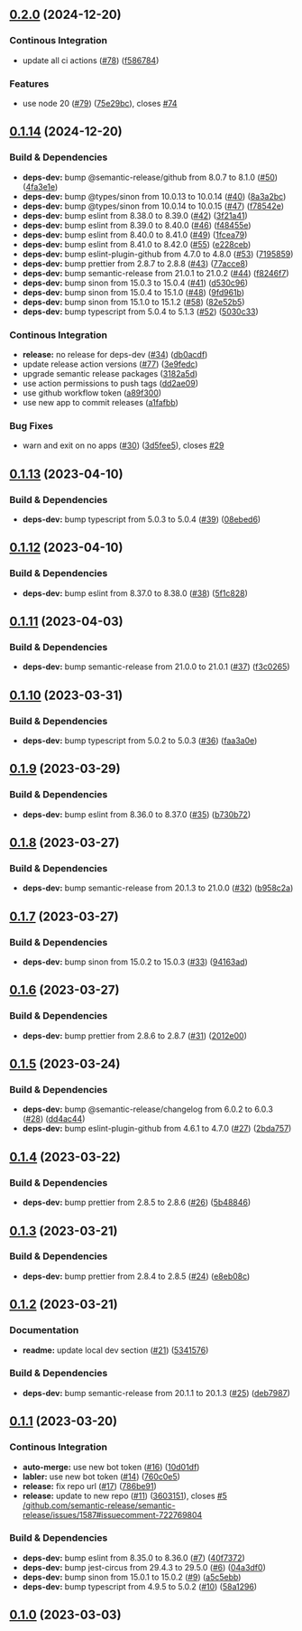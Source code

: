 ## [0.2.0](https://github.com/argocd-diff-action/argocd-diff-action/compare/0.1.14...0.2.0) (2024-12-20)

### Continous Integration

* update all ci actions ([#78](https://github.com/argocd-diff-action/argocd-diff-action/issues/78)) ([f586784](https://github.com/argocd-diff-action/argocd-diff-action/commit/f586784297f0d10d3d34d5181b1baa3354ec1ce4))

### Features

* use node 20 ([#79](https://github.com/argocd-diff-action/argocd-diff-action/issues/79)) ([75e29bc](https://github.com/argocd-diff-action/argocd-diff-action/commit/75e29bc50f5d5ae8a94c488a6e2ad6bb565eeb62)), closes [#74](https://github.com/argocd-diff-action/argocd-diff-action/issues/74)

## [0.1.14](https://github.com/argocd-diff-action/argocd-diff-action/compare/0.1.13...0.1.14) (2024-12-20)

### Build & Dependencies

* **deps-dev:** bump @semantic-release/github from 8.0.7 to 8.1.0 ([#50](https://github.com/argocd-diff-action/argocd-diff-action/issues/50)) ([4fa3e1e](https://github.com/argocd-diff-action/argocd-diff-action/commit/4fa3e1e07c21c6288a134bf22dd281b2528c7b75))
* **deps-dev:** bump @types/sinon from 10.0.13 to 10.0.14 ([#40](https://github.com/argocd-diff-action/argocd-diff-action/issues/40)) ([8a3a2bc](https://github.com/argocd-diff-action/argocd-diff-action/commit/8a3a2bc22fa65689838b31dd0581f76984c5a2f4))
* **deps-dev:** bump @types/sinon from 10.0.14 to 10.0.15 ([#47](https://github.com/argocd-diff-action/argocd-diff-action/issues/47)) ([f78542e](https://github.com/argocd-diff-action/argocd-diff-action/commit/f78542e1012a967bbdef394ec72348222d654256))
* **deps-dev:** bump eslint from 8.38.0 to 8.39.0 ([#42](https://github.com/argocd-diff-action/argocd-diff-action/issues/42)) ([3f21a41](https://github.com/argocd-diff-action/argocd-diff-action/commit/3f21a412d8355ce85283b78f19b2d371cf7693d1))
* **deps-dev:** bump eslint from 8.39.0 to 8.40.0 ([#46](https://github.com/argocd-diff-action/argocd-diff-action/issues/46)) ([f48455e](https://github.com/argocd-diff-action/argocd-diff-action/commit/f48455e0b644ce27ff84d56ed9165d34f33cf280))
* **deps-dev:** bump eslint from 8.40.0 to 8.41.0 ([#49](https://github.com/argocd-diff-action/argocd-diff-action/issues/49)) ([1fcea79](https://github.com/argocd-diff-action/argocd-diff-action/commit/1fcea798e6b594980b9d479981609235db7e83c9))
* **deps-dev:** bump eslint from 8.41.0 to 8.42.0 ([#55](https://github.com/argocd-diff-action/argocd-diff-action/issues/55)) ([e228ceb](https://github.com/argocd-diff-action/argocd-diff-action/commit/e228ceb84a76422bae2e428ec7bbcc60fbc7d879))
* **deps-dev:** bump eslint-plugin-github from 4.7.0 to 4.8.0 ([#53](https://github.com/argocd-diff-action/argocd-diff-action/issues/53)) ([7195859](https://github.com/argocd-diff-action/argocd-diff-action/commit/71958591482f1e0838855872d311f46471f8f308))
* **deps-dev:** bump prettier from 2.8.7 to 2.8.8 ([#43](https://github.com/argocd-diff-action/argocd-diff-action/issues/43)) ([77acce8](https://github.com/argocd-diff-action/argocd-diff-action/commit/77acce8c5ff35367f82f9f4c2fe9828280bcd4e8))
* **deps-dev:** bump semantic-release from 21.0.1 to 21.0.2 ([#44](https://github.com/argocd-diff-action/argocd-diff-action/issues/44)) ([f8246f7](https://github.com/argocd-diff-action/argocd-diff-action/commit/f8246f7e5da7dbab70283b900cdfa0062a097191))
* **deps-dev:** bump sinon from 15.0.3 to 15.0.4 ([#41](https://github.com/argocd-diff-action/argocd-diff-action/issues/41)) ([d530c96](https://github.com/argocd-diff-action/argocd-diff-action/commit/d530c9692cd06e2b1ea268a58fb739b44d295a69))
* **deps-dev:** bump sinon from 15.0.4 to 15.1.0 ([#48](https://github.com/argocd-diff-action/argocd-diff-action/issues/48)) ([9fd961b](https://github.com/argocd-diff-action/argocd-diff-action/commit/9fd961bbbef8a59327cbe0fe9949a2819d6da457))
* **deps-dev:** bump sinon from 15.1.0 to 15.1.2 ([#58](https://github.com/argocd-diff-action/argocd-diff-action/issues/58)) ([82e52b5](https://github.com/argocd-diff-action/argocd-diff-action/commit/82e52b5ce64980e5cf84f5e24544840f738f1708))
* **deps-dev:** bump typescript from 5.0.4 to 5.1.3 ([#52](https://github.com/argocd-diff-action/argocd-diff-action/issues/52)) ([5030c33](https://github.com/argocd-diff-action/argocd-diff-action/commit/5030c33b1af5b17c321dc2f335f47552fcd04481))

### Continous Integration

* **release:** no release for deps-dev ([#34](https://github.com/argocd-diff-action/argocd-diff-action/issues/34)) ([db0acdf](https://github.com/argocd-diff-action/argocd-diff-action/commit/db0acdf3a2116abce30dc56019a6ea6f097b9839))
* update release action versions ([#77](https://github.com/argocd-diff-action/argocd-diff-action/issues/77)) ([3e9fedc](https://github.com/argocd-diff-action/argocd-diff-action/commit/3e9fedc571ea727a83830816478b00dd8318c750))
* upgrade semantic release packages ([3182a5d](https://github.com/argocd-diff-action/argocd-diff-action/commit/3182a5db69d909adbfdf15fd663b45075dfcd639))
* use action permissions to push tags ([dd2ae09](https://github.com/argocd-diff-action/argocd-diff-action/commit/dd2ae09933210c8990755a00f16b2b71b225911c))
* use github workflow token ([a89f300](https://github.com/argocd-diff-action/argocd-diff-action/commit/a89f30024326504b778fa7bc85645f5aa4a31946))
* use new app to commit releases ([a1fafbb](https://github.com/argocd-diff-action/argocd-diff-action/commit/a1fafbb987a693de2874ffd913024fceb1256bf8))

### Bug Fixes

* warn and exit on no apps ([#30](https://github.com/argocd-diff-action/argocd-diff-action/issues/30)) ([3d5fee5](https://github.com/argocd-diff-action/argocd-diff-action/commit/3d5fee575618e135a6d5045e04b6774650dacb74)), closes [#29](https://github.com/argocd-diff-action/argocd-diff-action/issues/29)

## [0.1.13](https://github.com/argocd-diff-action/argocd-diff-action/compare/0.1.12...0.1.13) (2023-04-10)


### Build & Dependencies

* **deps-dev:** bump typescript from 5.0.3 to 5.0.4 ([#39](https://github.com/argocd-diff-action/argocd-diff-action/issues/39)) ([08ebed6](https://github.com/argocd-diff-action/argocd-diff-action/commit/08ebed659f154962a853ed9ac025fa3a12ade65f))

## [0.1.12](https://github.com/argocd-diff-action/argocd-diff-action/compare/0.1.11...0.1.12) (2023-04-10)


### Build & Dependencies

* **deps-dev:** bump eslint from 8.37.0 to 8.38.0 ([#38](https://github.com/argocd-diff-action/argocd-diff-action/issues/38)) ([5f1c828](https://github.com/argocd-diff-action/argocd-diff-action/commit/5f1c82893512a833dc30e230635b58096e292ba7))

## [0.1.11](https://github.com/argocd-diff-action/argocd-diff-action/compare/0.1.10...0.1.11) (2023-04-03)


### Build & Dependencies

* **deps-dev:** bump semantic-release from 21.0.0 to 21.0.1 ([#37](https://github.com/argocd-diff-action/argocd-diff-action/issues/37)) ([f3c0265](https://github.com/argocd-diff-action/argocd-diff-action/commit/f3c02651ef5effecd2974e4c11aad091f8eb4937))

## [0.1.10](https://github.com/argocd-diff-action/argocd-diff-action/compare/0.1.9...0.1.10) (2023-03-31)


### Build & Dependencies

* **deps-dev:** bump typescript from 5.0.2 to 5.0.3 ([#36](https://github.com/argocd-diff-action/argocd-diff-action/issues/36)) ([faa3a0e](https://github.com/argocd-diff-action/argocd-diff-action/commit/faa3a0e14653f1ae22f27f26dbaed49a33d78450))

## [0.1.9](https://github.com/argocd-diff-action/argocd-diff-action/compare/0.1.8...0.1.9) (2023-03-29)


### Build & Dependencies

* **deps-dev:** bump eslint from 8.36.0 to 8.37.0 ([#35](https://github.com/argocd-diff-action/argocd-diff-action/issues/35)) ([b730b72](https://github.com/argocd-diff-action/argocd-diff-action/commit/b730b72190b73ba09210e5cead848c1c1f504719))

## [0.1.8](https://github.com/argocd-diff-action/argocd-diff-action/compare/0.1.7...0.1.8) (2023-03-27)


### Build & Dependencies

* **deps-dev:** bump semantic-release from 20.1.3 to 21.0.0 ([#32](https://github.com/argocd-diff-action/argocd-diff-action/issues/32)) ([b958c2a](https://github.com/argocd-diff-action/argocd-diff-action/commit/b958c2aa573ead277ccb2bc3533b8e5aa3e3b54a))

## [0.1.7](https://github.com/argocd-diff-action/argocd-diff-action/compare/0.1.6...0.1.7) (2023-03-27)


### Build & Dependencies

* **deps-dev:** bump sinon from 15.0.2 to 15.0.3 ([#33](https://github.com/argocd-diff-action/argocd-diff-action/issues/33)) ([94163ad](https://github.com/argocd-diff-action/argocd-diff-action/commit/94163ade07296390a065fe6b2372bf3cccadbb97))

## [0.1.6](https://github.com/argocd-diff-action/argocd-diff-action/compare/0.1.5...0.1.6) (2023-03-27)


### Build & Dependencies

* **deps-dev:** bump prettier from 2.8.6 to 2.8.7 ([#31](https://github.com/argocd-diff-action/argocd-diff-action/issues/31)) ([2012e00](https://github.com/argocd-diff-action/argocd-diff-action/commit/2012e008be22bf1cd8fb5ed4d5736a75d4dcb1a0))

## [0.1.5](https://github.com/argocd-diff-action/argocd-diff-action/compare/0.1.4...0.1.5) (2023-03-24)


### Build & Dependencies

* **deps-dev:** bump @semantic-release/changelog from 6.0.2 to 6.0.3 ([#28](https://github.com/argocd-diff-action/argocd-diff-action/issues/28)) ([dd4ac44](https://github.com/argocd-diff-action/argocd-diff-action/commit/dd4ac4461edd83b49ac113e04c8b0245c7022632))
* **deps-dev:** bump eslint-plugin-github from 4.6.1 to 4.7.0 ([#27](https://github.com/argocd-diff-action/argocd-diff-action/issues/27)) ([2bda757](https://github.com/argocd-diff-action/argocd-diff-action/commit/2bda75773f587d0bd0fdc74fb52a0c21062e1318))

## [0.1.4](https://github.com/argocd-diff-action/argocd-diff-action/compare/0.1.3...0.1.4) (2023-03-22)


### Build & Dependencies

* **deps-dev:** bump prettier from 2.8.5 to 2.8.6 ([#26](https://github.com/argocd-diff-action/argocd-diff-action/issues/26)) ([5b48846](https://github.com/argocd-diff-action/argocd-diff-action/commit/5b488463d1e7a658e1db1c74fddf65717148d58a))

## [0.1.3](https://github.com/argocd-diff-action/argocd-diff-action/compare/0.1.2...0.1.3) (2023-03-21)


### Build & Dependencies

* **deps-dev:** bump prettier from 2.8.4 to 2.8.5 ([#24](https://github.com/argocd-diff-action/argocd-diff-action/issues/24)) ([e8eb08c](https://github.com/argocd-diff-action/argocd-diff-action/commit/e8eb08cfa269700259c5afa4ff19037adad2d10a))

## [0.1.2](https://github.com/argocd-diff-action/argocd-diff-action/compare/0.1.1...0.1.2) (2023-03-21)


### Documentation

* **readme:** update local dev section ([#21](https://github.com/argocd-diff-action/argocd-diff-action/issues/21)) ([5341576](https://github.com/argocd-diff-action/argocd-diff-action/commit/53415764e7f086faefbc5e6183083e32ca2d8c9e))


### Build & Dependencies

* **deps-dev:** bump semantic-release from 20.1.1 to 20.1.3 ([#25](https://github.com/argocd-diff-action/argocd-diff-action/issues/25)) ([deb7987](https://github.com/argocd-diff-action/argocd-diff-action/commit/deb7987f6ecdfab2b76ebb318198d842dc6055c4))

## [0.1.1](https://github.com/argocd-diff-action/argocd-diff-action/compare/0.1.0...0.1.1) (2023-03-20)


### Continous Integration

* **auto-merge:** use new bot token ([#16](https://github.com/argocd-diff-action/argocd-diff-action/issues/16)) ([10d01df](https://github.com/argocd-diff-action/argocd-diff-action/commit/10d01dfa5acf4ac24eec4d924017cf005750d99e))
* **labler:** use new bot token ([#14](https://github.com/argocd-diff-action/argocd-diff-action/issues/14)) ([760c0e5](https://github.com/argocd-diff-action/argocd-diff-action/commit/760c0e5d35486f840a178d9b14ace2ffeb2faff2))
* **release:** fix repo url ([#17](https://github.com/argocd-diff-action/argocd-diff-action/issues/17)) ([786be91](https://github.com/argocd-diff-action/argocd-diff-action/commit/786be91d3f8d453164492e2e25be32ebf78cca0e))
* **release:** update to new repo ([#11](https://github.com/argocd-diff-action/argocd-diff-action/issues/11)) ([3603151](https://github.com/argocd-diff-action/argocd-diff-action/commit/3603151c84a3637a68fc4337e3597077afbbb0b7)), closes [#5](https://github.com/argocd-diff-action/argocd-diff-action/issues/5) [/github.com/semantic-release/semantic-release/issues/1587#issuecomment-722769804](https://github.com/argocd-diff-action//github.com/semantic-release/semantic-release/issues/1587/issues/issuecomment-722769804)


### Build & Dependencies

* **deps-dev:** bump eslint from 8.35.0 to 8.36.0 ([#7](https://github.com/argocd-diff-action/argocd-diff-action/issues/7)) ([40f7372](https://github.com/argocd-diff-action/argocd-diff-action/commit/40f7372d6ef603ed9dee496ba334114c2d55397e))
* **deps-dev:** bump jest-circus from 29.4.3 to 29.5.0 ([#6](https://github.com/argocd-diff-action/argocd-diff-action/issues/6)) ([04a3df0](https://github.com/argocd-diff-action/argocd-diff-action/commit/04a3df0ffe08a2162f618762cac66c8f6046a9f0))
* **deps-dev:** bump sinon from 15.0.1 to 15.0.2 ([#9](https://github.com/argocd-diff-action/argocd-diff-action/issues/9)) ([a5c5ebb](https://github.com/argocd-diff-action/argocd-diff-action/commit/a5c5ebba0d5ff784ba637660da0aeef2a577ff3f))
* **deps-dev:** bump typescript from 4.9.5 to 5.0.2 ([#10](https://github.com/argocd-diff-action/argocd-diff-action/issues/10)) ([58a1296](https://github.com/argocd-diff-action/argocd-diff-action/commit/58a1296df44fb5edcb24771fbe09c913927f9fe5))

## [0.1.0](https://github.com/argocd-diff-action/argocd-diff-action/tree/0.1.0) (2023-03-03)
